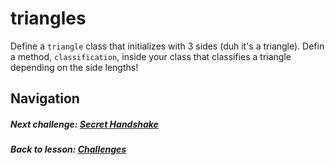 # triangles
Define a `triangle` class that initializes with 3 sides (duh it's a triangle). Defin a method, `classification`, inside your class that classifies a triangle depending on the side lengths!  

## Navigation  
##### Next challenge: [Secret Handshake](https://github.com/Coderdotnew/intro_web_apps_bs/tree/master/06_class/03_challenges/code/02_secret_handshake)
##### Back to lesson: [Challenges](https://github.com/Coderdotnew/intro_web_apps_bs/tree/master/06_class/03_challenges) 